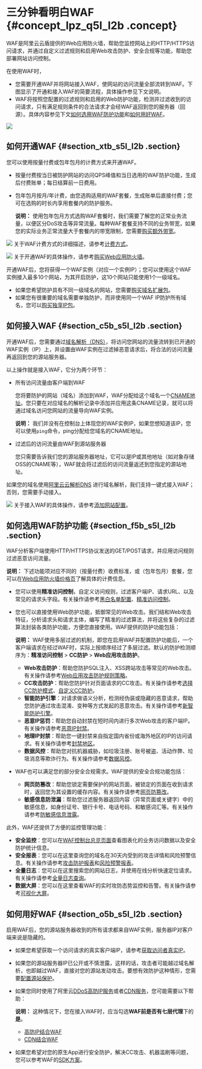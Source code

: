 # 三分钟看明白WAF {#concept_lpz_q5l_l2b .concept}

WAF是阿里云云盾提供的Web应用防火墙，帮助您监控网站上的HTTP/HTTPS访问请求，并通过自定义过滤规则和启用Web攻击防护、安全合规等功能，帮助您部署网站访问控制。

在使用WAF时，

-   您需要开通WAF并将网站接入WAF，使网站的访问流量全部流转到WAF。下图显示了开通和接入WAF的简要流程，具体操作参见下文说明。
-   WAF将按照您配置的过滤规则和启用的Web防护功能，检测并过滤收到的访问请求，只有满足规则条件的合法请求才会经WAF返回到您的服务器（回源）。具体内容参见下文[如何选用WAF防护功能](#section_f5b_s5l_l2b)和[如何用好WAF](#section_o5b_s5l_l2b)。

![](http://static-aliyun-doc.oss-cn-hangzhou.aliyuncs.com/assets/img/15550/15482238977111_zh-CN.png)

## 如何开通WAF {#section_xtb_s5l_l2b .section}

您可以使用按量付费或包年包月的计费方式来开通WAF。

-   按量付费按当日被防护网站的访问QPS峰值和当日选用的WAF防护功能，生成后付费账单；每日结算前一日费用。
-   包年包月按月/年计费，由您选购适用的WAF套餐，生成账单后直接付费；您可在选购的时长内享用套餐内的防护服务。

    **说明：** 使用包年包月方式选购WAF套餐时，我们需要了解您的正常业务流量，以便区分DoS攻击等异常流量。每种WAF套餐支持不同的业务带宽，如果您的实际业务正常流量大于套餐内的带宽限制，您需要[购买额外带宽](../../../../../cn.zh-CN/产品定价/开通WAF/额外带宽扩展说明.md#)。


![](http://static-aliyun-doc.oss-cn-hangzhou.aliyuncs.com/assets/img/15550/15482238977112_zh-CN.png) 关于WAF计费方式的详细描述，请参考[计费方式](../../../../../cn.zh-CN/产品定价/计费方式.md#)。

![](http://static-aliyun-doc.oss-cn-hangzhou.aliyuncs.com/assets/img/15550/15482238977113_zh-CN.png) 关于开通WAF的具体操作，请参考[购买Web应用防火墙](../../../../../cn.zh-CN/产品定价/开通WAF/购买Web应用防火墙.md#)。

开通WAF后，您将获得一个WAF实例（对应一个实例IP）；您可以使用这个WAF实例接入最多10个网站，为其开启防护，这10个网站只能使用1个一级域名。

-   如果您希望防护具有不同一级域名的网站，您需要[购买域名扩展包](../../../../../cn.zh-CN/产品定价/开通WAF/扩展域名包.md#)。
-   如果您有很重要的域名需要单独防护，而非使用同一个WAF IP防护所有域名，您可以[购买独享IP包](../../../../../cn.zh-CN/产品定价/开通WAF/独享IP包.md#)。

## 如何接入WAF {#section_c5b_s5l_l2b .section}

开通WAF后，您需要通过[域名解析（DNS）](https://en.wikipedia.org/wiki/Domain_Name_System)，将访问您网站的流量流转到已开通的WAF实例（IP）上，并设置由WAF实例在过滤掉恶意请求后，将合法的访问流量再返回到您的源站服务器。

以上操作就是接入WAF，它分为两个环节：

-   所有访问流量由客户端到WAF

    您将要防护的网站（域名）添加到WAF，WAF分配给这个域名一个[CNAME地址](https://en.wikipedia.org/wiki/CNAME_record)。您只要在对应域名的解析记录中添加并应用这条CNAME记录，就可以将通过域名访问您网站的流量导向WAF实例。

    **说明：** 我们并没有在控制台上体现您的WAF实例IP，如果您想知道该IP，您可以使用`ping`命令，ping分配给您域名的CNAME地址。

-   过滤后的访问流量由WAF到源站服务器

    您只需要告诉我们您的源站服务器地址，它可以是IP或其他地址（如对象存储OSS的CNAME等），WAF就会将过滤后的访问流量返还到您指定的源站地址。


如果您的域名使用[阿里云云解析DNS](https://wanwang.aliyun.com/domain/dns/) 进行域名解析，我们支持一键式接入WAF；否则，您需要手动接入。

![](http://static-aliyun-doc.oss-cn-hangzhou.aliyuncs.com/assets/img/15550/15482238977113_zh-CN.png) 关于接入WAF的具体操作，请参考[添加网站配置](../../../../../cn.zh-CN/快速入门/步骤1：自动添加网站配置.md#)。

## 如何选用WAF防护功能 {#section_f5b_s5l_l2b .section}

WAF分析客户端使用HTTP/HTTPS协议发送的GET/POST请求，并应用访问规则过滤恶意访问流量。

**说明：** 下述功能项对应不同的（按量付费）收费标准，或（包年包月）套餐，您可以在[Web应用防火墙价格页](https://www.aliyun.com/price/product?#/waf/detail)了解具体的计费信息。

-   您可以使用**精准访问控制**，自定义访问规则，过滤客户端IP、请求URL、以及常见的请求头字段。有关操作请参考[黑白名单配置](cn.zh-CN/用户指南/防护配置/IP黑白名单配置.md#)、[精准访问控制](cn.zh-CN/用户指南/防护配置/精准访问控制.md#)。
-   您也可以直接使用Web防护功能，抵御常见的Web攻击。我们结和Web攻击特征，分析请求头和请求主体，编写了精准的过滤算法，并将这些复杂的过滤算法封装各类防护功能，方便您直接使用。WAF提供的防护功能包括：

    **说明：** WAF使用多层过滤的机制，即您在启用WAF并配置防护功能后，一个客户端请求在经过WAF时，实际上按顺序经过了多层过滤。默认的防护检测顺序为：**精准访问控制** \> **CC防护** \> **Web应用攻击防护**。

    -   **Web攻击防护**：帮助您防护SQL注入、XSS跨站攻击等常见的Web攻击。有关操作请参考[Web应用攻击防护规则策略](cn.zh-CN/用户指南/防护配置/Web应用攻击防护.md#)。
    -   **CC攻击防护**：帮助您防护针对页面请求的CC攻击。有关操作请参考[选择CC防护模式](cn.zh-CN/用户指南/防护配置/CC安全防护.md#)、[自定义CC防护](cn.zh-CN/用户指南/防护配置/自定义CC防护.md#)。
    -   **智能防护引擎**：对请求做语义分析，检测经伪装或隐藏的恶意请求，帮助您防护通过攻击混淆、变种等方式发起的恶意攻击。有关操作请参考[新智能防护引擎](cn.zh-CN/用户指南/防护配置/新智能防护引擎.md#)。
    -   **恶意IP惩罚**：帮助您自动封禁在短时间内进行多次Web攻击的客户端IP。有关操作请参考[恶意IP封禁](cn.zh-CN/用户指南/防护配置/恶意IP惩罚.md#)。
    -   **地理IP封禁**：帮助您一键封禁来自指定国内省份或海外地区的IP的访问请求。有关操作请参考[封禁地区](cn.zh-CN/用户指南/防护配置/封禁地区.md#)。
    -   **数据风控**：帮助您对抗机器威胁，如垃圾注册、账号被盗、活动作弊、垃圾消息等欺诈行为。有关操作请参考[数据风控](cn.zh-CN/用户指南/防护配置/数据风控.md#)。
-   WAF也可以满足您的部分安全合规需求。WAF提供的安全合规功能包括：

    -   **网页防篡改**：帮助您锁定需要保护的网站页面，被锁定的页面在收到请求时，返回您为其设置的缓存内容。有关操作请参考[网页防篡改](cn.zh-CN/用户指南/防护配置/网站防篡改.md#)。
    -   **敏感信息防泄漏**：帮助您过滤服务器返回内容（异常页面或关键字）中的敏感信息，如身份证号、银行卡号、电话号码、和敏感词汇等。有关操作请参考[防敏感信息泄露](cn.zh-CN/用户指南/防护配置/防敏感信息泄露.md#)。

此外，WAF还提供了方便的监控管理功能：

-   **安全监控**：您可以在[WAF控制台总览页面](cn.zh-CN/用户指南/防护统计/总览.md#)查看图表化的业务访问数据以及安全防护统计信息。
-   **安全报表**：您可以在这里查询您的域名在30天内受到的攻击详情和风险预警信息。有关操作请参考[攻击防护报表](cn.zh-CN/用户指南/防护统计/攻击防护报表.md#)和[风险预警报表](cn.zh-CN/用户指南/防护统计/风险预警报表.md#)。
-   **全量日志**：您可以在这里搜索您的网站日志，并使用在线分析快速定位请求。有关操作请参考[全量日志查询](cn.zh-CN/用户指南/防护统计/全量日志查询.md#)。
-   **数据大屏**：您可以在这里查看WAF的实时攻防态势监控和告警。有关操作请参考[可视化大屏](cn.zh-CN/用户指南/防护统计/数据大屏.md#)。

## 如何用好WAF {#section_o5b_s5l_l2b .section}

启用WAF后，您的源站服务器收到的所有请求都来自WAF实例，服务器IP对客户端来说是隐藏的。

-   如果您希望获取一个访问请求的真实客户端IP，请参考[获取访问者真实IP](../../../../../cn.zh-CN/最佳实践/获取访问者真实IP.md#)。
-   如果您的源站服务器IP已公开或不慎泄露，这样的话，攻击者可能越过域名解析，也即越过WAF，直接对您的源站发动攻击。要想有效防护这种情形，您需要[配置源站保护](../../../../../cn.zh-CN/最佳实践/源站保护.md#)。
-   如果您同时使用了阿里云[DDoS高防IP服务](https://www.aliyun.com/product/ddos)或者[CDN服务](https://www.aliyun.com/product/cdn)，您可能需要以下帮助：

    **说明：** 这种情况下，您在接入WAF时，应当勾选**WAF前是否有七层代理**下的**是**。

    -   [高防IP结合WAF](cn.zh-CN/用户指南/接入WAF/同时部署WAF和DDoS高防.md#)
    -   [CDN结合WAF](cn.zh-CN/用户指南/接入WAF/同时部署WAF和CDN.md#)
-   如果您希望对您的原生App进行安全防护，解决CC攻击、机器滥刷等问题，您可以参考WAF的[SDK方案](cn.zh-CN/用户指南/SDK方案/SDK方案简介.md#)。

